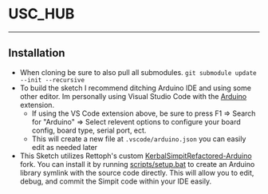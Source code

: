# USC_HUB

----

## Installation
- When cloning be sure to also pull all submodules. `git submodule update --init --recursive`
- To build the sketch I recommend ditching Arduino IDE and using some other editor. Im personally using Visual Studio Code with the [Arduino](https://marketplace.visualstudio.com/items?itemName=vsciot-vscode.vscode-arduino) extension.
  - If using the VS Code extension above, be sure to press F1 => Search for "Arduino" => Select relevent options to configure your board config, board type, serial port, ect.
  - This will create a new file at `.vscode/arduino.json` you can easily edit as needed later
- This Sketch utilizes Rettoph's custom [KerbalSimpitRefactored-Arduino](https://github.com/rettoph/KerbalSimpitRefactored-Arduino) fork. You can install it by running [scripts/setup.bat](scripts/setup.bat) to create an Arduino library symlink with the source code directly. This will allow you to edit, debug, and commit the Simpit code within your IDE easily.

